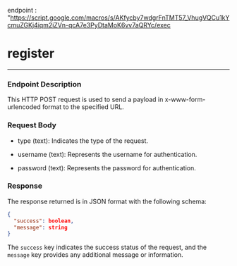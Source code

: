 endpoint : "https://script.google.com/macros/s/AKfycby7wdgrFnTMT57_VhugVQCu1kYcmuZGKj4iqm2iZVn-qcA7e3PyDtaMoK6vv7aQRYc/exec

# register 
---------------------------
### Endpoint Description

This HTTP POST request is used to send a payload in x-www-form-urlencoded format to the specified URL.

### Request Body

- type (text): Indicates the type of the request.
    
- username (text): Represents the username for authentication.
    
- password (text): Represents the password for authentication.
    

### Response

The response returned is in JSON format with the following schema:

``` json
{
  "success": boolean,
  "message": string
}

 ```

The `success` key indicates the success status of the request, and the `message` key provides any additional message or information.
